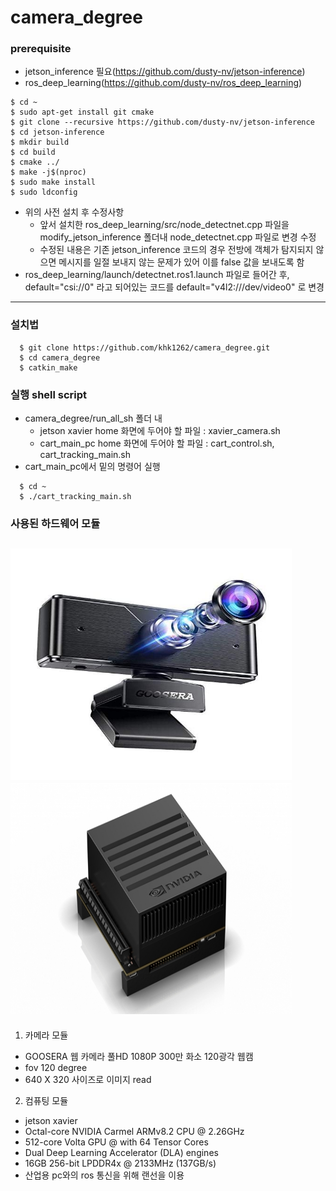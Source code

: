 camera_degree
=============

### prerequisite
* jetson_inference 필요(https://github.com/dusty-nv/jetson-inference)
* ros_deep_learning(https://github.com/dusty-nv/ros_deep_learning)
```
$ cd ~
$ sudo apt-get install git cmake
$ git clone --recursive https://github.com/dusty-nv/jetson-inference
$ cd jetson-inference
$ mkdir build
$ cd build
$ cmake ../
$ make -j$(nproc)
$ sudo make install
$ sudo ldconfig
```
* 위의 사전 설치 후 수정사항
  * 앞서 설치한 ros_deep_learning/src/node_detectnet.cpp 파일을 modify_jetson_inference 폴더내 node_detectnet.cpp 파일로 변경 수정
  * 수정된 내용은 기존 jetson_inference 코드의 경우 전방에 객체가 탐지되지 않으면 메시지를 일절 보내지 않는 문제가 있어 이를 false 값을 보내도록 함
* ros_deep_learning/launch/detectnet.ros1.launch 파일로 들어간 후, default="csi://0" 라고 되어있는 코드를 default="v4l2:///dev/video0" 로 변경
- - -

### 설치법
```
  $ git clone https://github.com/khk1262/camera_degree.git
  $ cd camera_degree
  $ catkin_make
```

### 실행 shell script
* camera_degree/run_all_sh 폴더 내
  * jetson xavier home 화면에 두어야 할 파일 : xavier_camera.sh
  * cart_main_pc home 화면에 두어야 할 파일 : cart_control.sh, cart_tracking_main.sh
* cart_main_pc에서 밑의 명령어 실행
```
  $ cd ~
  $ ./cart_tracking_main.sh 
```

### 사용된 하드웨어 모듈

<img src="https://github.com/khk1262/camera_degree/blob/main/pic/%EA%B4%91%EA%B0%81%20%EC%B9%B4%EB%A9%94%EB%9D%BC.jpg" width="450" height="370"><img src="https://github.com/khk1262/camera_degree/blob/main/pic/%EC%A0%AF%EC%8A%A8%20%EC%9E%90%EB%B9%84%EC%97%90.jpg" width="450" height="370">  
---
1. 카메라 모듈
- GOOSERA 웹 카메라 풀HD 1080P 300만 화소 120광각 웹캠
- fov 120 degree
- 640 X 320 사이즈로 이미지 read

2. 컴퓨팅 모듈
- jetson xavier
- Octal-core NVIDIA Carmel ARMv8.2 CPU @ 2.26GHz
- 512-core Volta GPU @ with 64 Tensor Cores
- Dual Deep Learning Accelerator (DLA) engines
- 16GB 256-bit LPDDR4x @ 2133MHz (137GB/s)
- 산업용 pc와의 ros 통신을 위해 랜선을 이용
